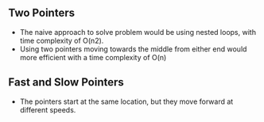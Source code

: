 ## Two Pointers
- The naive approach to solve problem would be using nested loops, with time complexity of O(n2).
- Using two pointers moving towards the middle from either end would more efficient with a time complexity of O(n)

## Fast and Slow Pointers
- The pointers start at the same location, but they move forward at different speeds.
